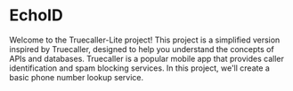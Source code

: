# EchoID
Welcome to the Truecaller-Lite project! This project is a simplified version inspired by Truecaller, designed to help you understand the concepts of APIs and databases. Truecaller is a popular mobile app that provides caller identification and spam blocking services. In this project, we'll create a basic phone number lookup service.
